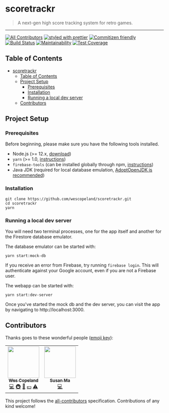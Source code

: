 # scoretrackr

> A next-gen high score tracking system for retro games.

<hr />

[![All Contributors](https://img.shields.io/badge/all_contributors-2-orange.svg?style=flat-square)](#contributors-) [![styled with prettier](https://img.shields.io/badge/styled_with-prettier-ff69b4.svg?style=flat-square)](https://github.com/prettier/prettier)
[![Commitizen friendly](https://img.shields.io/badge/commitizen-friendly-brightgreen.svg)](http://commitizen.github.io/cz-cli/)
[![Build Status](https://travis-ci.com/wescopeland/scoretrackr.svg?branch=production)](https://travis-ci.com/wescopeland/scoretrackr)
[![Maintainability](https://api.codeclimate.com/v1/badges/a1b5eddfa3712441cce8/maintainability)](https://codeclimate.com/github/wescopeland/scoretrackr/maintainability)
[![Test Coverage](https://api.codeclimate.com/v1/badges/a1b5eddfa3712441cce8/test_coverage)](https://codeclimate.com/github/wescopeland/scoretrackr/test_coverage)

## Table of Contents

- [scoretrackr](#scoretrackr)
  - [Table of Contents](#table-of-contents)
  - [Project Setup](#project-setup)
    - [Prerequisites](#prerequisites)
    - [Installation](#installation)
    - [Running a local dev server](#running-a-local-dev-server)
  - [Contributors](#contributors)

## Project Setup

### Prerequisites

Before beginning, please make sure you have the following tools installed.

- Node.js (>= 12.x, [download](https://nodejs.org/en/download/))
- `yarn` (>= 1.0, [instructions](https://yarnpkg.com/lang/en/docs/install/))
- `firebase-tools` (can be installed globally through npm, [instructions](https://www.npmjs.com/package/firebase-tools))
- Java JDK (required for local database emulation, [AdoptOpenJDK is recommended](https://adoptopenjdk.net/))

### Installation

```
git clone https://github.com/wescopeland/scoretrackr.git
cd scoretrackr
yarn
```

### Running a local dev server

You will need two terminal processes, one for the app itself and another for the Firestore database emulator.

The database emulator can be started with:

```
yarn start:mock-db
```

If you receive an error from Firebase, try running `firebase login`. This will authenticate against your Google account, even if you are not a Firebase user.

The webapp can be started with:

```
yarn start:dev-server
```

Once you've started the mock db and the dev server, you can visit the app by navigating to http://localhost:3000.

## Contributors

Thanks goes to these wonderful people ([emoji key](https://allcontributors.org/docs/en/emoji-key)):

<!-- ALL-CONTRIBUTORS-LIST:START - Do not remove or modify this section -->
<!-- prettier-ignore-start -->
<!-- markdownlint-disable -->
<table>
  <tr>
    <td align="center"><a href="https://github.com/wescopeland"><img src="https://avatars0.githubusercontent.com/u/3984985?v=4" width="100px;" alt=""/><br /><sub><b>Wes Copeland</b></sub></a><br /><a href="https://github.com/wescopeland/scoretrackr/commits?author=wescopeland" title="Code">💻</a> <a href="#infra-wescopeland" title="Infrastructure (Hosting, Build-Tools, etc)">🚇</a> <a href="#design-wescopeland" title="Design">🎨</a> <a href="#financial-wescopeland" title="Financial">💵</a> <a href="https://github.com/wescopeland/scoretrackr/commits?author=wescopeland" title="Tests">⚠️</a></td>
    <td align="center"><a href="https://github.com/purplem1lk"><img src="https://avatars2.githubusercontent.com/u/49956513?v=4" width="100px;" alt=""/><br /><sub><b>Susan Ma</b></sub></a><br /><a href="https://github.com/wescopeland/scoretrackr/commits?author=purplem1lk" title="Code">💻</a></td>
  </tr>
</table>

<!-- markdownlint-enable -->
<!-- prettier-ignore-end -->

<!-- ALL-CONTRIBUTORS-LIST:END -->

This project follows the [all-contributors](https://github.com/all-contributors/all-contributors) specification. Contributions of any kind welcome!
